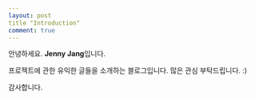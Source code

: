 ```yaml
---
layout: post
title "Introduction"
comment: true
---
```


안녕하세요. **Jenny Jang**입니다. 

프로젝트에 관한 유익한 글들을 소개하는 블로그입니다. 
많은 관심 부탁드립니다. :) 

감사합니다. 